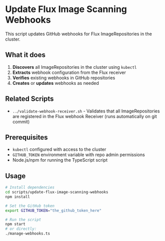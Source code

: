 # Update Flux Image Scanning Webhooks

This script updates GitHub webhooks for Flux ImageRepositories in the cluster.

## What it does

1. **Discovers** all ImageRepositories in the cluster using `kubectl`
2. **Extracts** webhook configuration from the Flux receiver
3. **Verifies** existing webhooks in GitHub repositories
4. **Creates** or **updates** webhooks as needed

## Related Scripts

- `../validate-webhook-receiver.sh` - Validates that all ImageRepositories are registered in the Flux webhook Receiver (runs automatically on git commit)

## Prerequisites

- `kubectl` configured with access to the cluster
- `GITHUB_TOKEN` environment variable with repo admin permissions
- Node.js/npm for running the TypeScript script

## Usage

```bash
# Install dependencies
cd scripts/update-flux-image-scanning-webhooks
npm install

# Set the GitHub token
export GITHUB_TOKEN="the_github_token_here"

# Run the script
npm start
# or directly:
./manage-webhooks.ts
```
